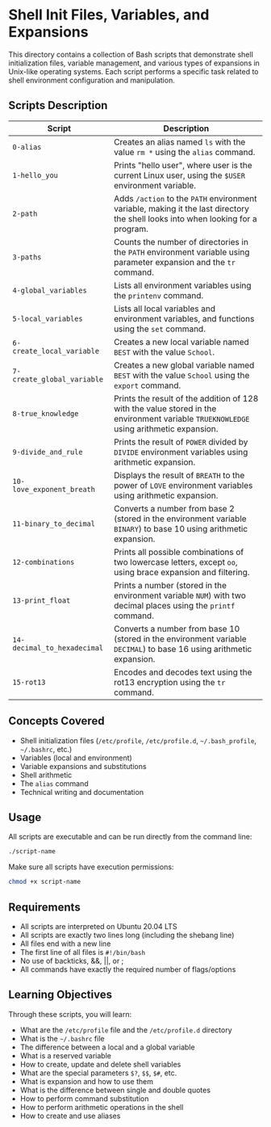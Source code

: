 # Shell Init Files, Variables, and Expansions

This directory contains a collection of Bash scripts that demonstrate shell initialization files, variable management, and various types of expansions in Unix-like operating systems. Each script performs a specific task related to shell environment configuration and manipulation.

## Scripts Description

| Script | Description |
|--------|-------------|
| `0-alias` | Creates an alias named `ls` with the value `rm *` using the `alias` command. |
| `1-hello_you` | Prints "hello user", where user is the current Linux user, using the `$USER` environment variable. |
| `2-path` | Adds `/action` to the `PATH` environment variable, making it the last directory the shell looks into when looking for a program. |
| `3-paths` | Counts the number of directories in the `PATH` environment variable using parameter expansion and the `tr` command. |
| `4-global_variables` | Lists all environment variables using the `printenv` command. |
| `5-local_variables` | Lists all local variables and environment variables, and functions using the `set` command. |
| `6-create_local_variable` | Creates a new local variable named `BEST` with the value `School`. |
| `7-create_global_variable` | Creates a new global variable named `BEST` with the value `School` using the `export` command. |
| `8-true_knowledge` | Prints the result of the addition of 128 with the value stored in the environment variable `TRUEKNOWLEDGE` using arithmetic expansion. |
| `9-divide_and_rule` | Prints the result of `POWER` divided by `DIVIDE` environment variables using arithmetic expansion. |
| `10-love_exponent_breath` | Displays the result of `BREATH` to the power of `LOVE` environment variables using arithmetic expansion. |
| `11-binary_to_decimal` | Converts a number from base 2 (stored in the environment variable `BINARY`) to base 10 using arithmetic expansion. |
| `12-combinations` | Prints all possible combinations of two lowercase letters, except `oo`, using brace expansion and filtering. |
| `13-print_float` | Prints a number (stored in the environment variable `NUM`) with two decimal places using the `printf` command. |
| `14-decimal_to_hexadecimal` | Converts a number from base 10 (stored in the environment variable `DECIMAL`) to base 16 using arithmetic expansion. |
| `15-rot13` | Encodes and decodes text using the rot13 encryption using the `tr` command. |

## Concepts Covered

- Shell initialization files (`/etc/profile`, `/etc/profile.d`, `~/.bash_profile`, `~/.bashrc`, etc.)
- Variables (local and environment)
- Variable expansions and substitutions
- Shell arithmetic
- The `alias` command
- Technical writing and documentation

## Usage

All scripts are executable and can be run directly from the command line:

```bash
./script-name
```

Make sure all scripts have execution permissions:

```bash
chmod +x script-name
```

## Requirements

- All scripts are interpreted on Ubuntu 20.04 LTS
- All scripts are exactly two lines long (including the shebang line)
- All files end with a new line
- The first line of all files is `#!/bin/bash`
- No use of backticks, &&, ||, or ;
- All commands have exactly the required number of flags/options

## Learning Objectives

Through these scripts, you will learn:

- What are the `/etc/profile` file and the `/etc/profile.d` directory
- What is the `~/.bashrc` file
- The difference between a local and a global variable
- What is a reserved variable
- How to create, update and delete shell variables
- What are the special parameters `$?`, `$$`, `$#`, etc.
- What is expansion and how to use them
- What is the difference between single and double quotes
- How to perform command substitution
- How to perform arithmetic operations in the shell
- How to create and use aliases